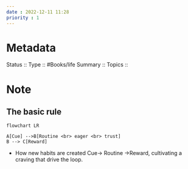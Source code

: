 ```yaml
---
date : 2022-12-11 11:28
priority : 1
---
```

# Metadata
Status ::
Type :: #Books/life
Summary :: 
Topics :: 
# Note
## The basic rule
```mermaid
flowchart LR

A[Cue] -->B[Routine <br> eager <br> trust]
B --> C[Reward]
```

* How new habits are created Cue-> Routine ->Reward, cultivating a craving that drive the loop.